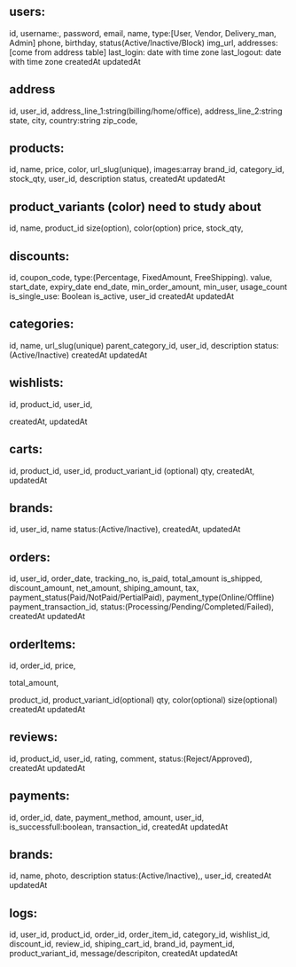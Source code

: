 <!-- ## user_role
id,
name,
created_at,
update_at, -->

## users:

id,
username:,
password,
email,
name,
type:[User, Vendor, Delivery_man, Admin]
phone,
birthday,
status(Active/Inactive/Block)
img_url,
addresses:[come from address table]
last_login: date with time zone
last_logout: date with time zone
createdAt
updatedAt

## address

id,
user_id,
address_line_1:string(billing/home/office),
address_line_2:string
state,
city,
country:string
zip_code,

## products:

id,
name,
price,
color,
url_slug(unique),
images:array
brand_id,
category_id,
stock_qty,
user_id,
description
status,
createdAt
updatedAt

## product_variants (color) need to study about

id,
name,
product_id
size(option),
color(option)
price,
stock_qty,

## discounts:

id,
coupon_code,
type:(Percentage, FixedAmount, FreeShipping).
value,
start_date,
expiry_date
end_date,
min_order_amount,
min_user,
usage_count
is_single_use: Boolean
is_active,
user_id
createdAt
updatedAt

## categories:

id,
name,
url_slug(unique)
parent_category_id,
user_id,
description
status:(Active/Inactive)
createdAt
updatedAt

## wishlists:

id,
product_id,
user_id,

<!-- product_variant_id -->

createdAt,
updatedAt

## carts:

id,
product_id,
user_id,
product_variant_id (optional)
qty,
createdAt,
updatedAt

## brands:

id,
user_id,
name
status:(Active/Inactive),
createdAt,
updatedAt

## orders:

id,
user_id,
order_date,
tracking_no,
is_paid,
total_amount
is_shipped,
discount_amount,
net_amount,
shiping_amount,
tax,
payment_status(Paid/NotPaid/PertialPaid),
payment_type(Online/Offline)
payment_transaction_id,
status:(Processing/Pending/Completed/Failed),
createdAt
updatedAt

<!-- ## order_shipping_address

id,
order_id,
shipping_address_id,
full_address,
state,
city,
zip_code, -->

## orderItems:

id,
order_id,
price,

<!-- parchase_price, -->

total_amount,

<!-- discount_id, -->

product_id,
product_variant_id(optional)
qty,
color(optional)
size(optional)
createdAt
updatedAt

## reviews:

id,
product_id,
user_id,
rating,
comment,
status:(Reject/Approved),
createdAt
updatedAt

## payments:

id,
order_id,
date,
payment_method,
amount,
user_id,
is_successfull:boolean,
transaction_id,
createdAt
updatedAt

## brands:

id,
name,
photo,
description
status:(Active/Inactive),,
user_id,
createdAt
updatedAt

## logs:

id,
user_id,
product_id,
order_id,
order_item_id,
category_id,
wishlist_id,
discount_id,
review_id,
shiping_cart_id,
brand_id,
payment_id,
product_variant_id,
message/descripiton,
createdAt
updatedAt
